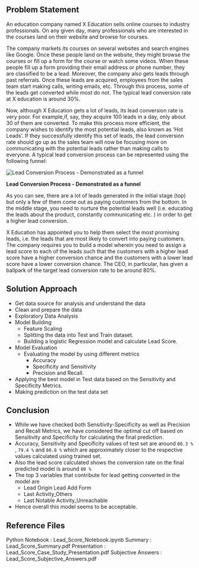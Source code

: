 
## Problem Statement

An education company named X Education sells online courses to industry professionals. On any given day, many professionals who are interested in the courses land on their website and browse for courses. 

The company markets its courses on several websites and search engines like Google. Once these people land on the website, they might browse the courses or fill up a form for the course or watch some videos. When these people fill up a form providing their email address or phone number, they are classified to be a lead. Moreover, the company also gets leads through past referrals. Once these leads are acquired, employees from the sales team start making calls, writing emails, etc. Through this process, some of the leads get converted while most do not. The typical lead conversion rate at X education is around 30%.

Now, although X Education gets a lot of leads, its lead conversion rate is very poor. For example,if, say, they acquire 100 leads in a day, only about 30 of them are converted. To make this process more efficient, the company wishes to identify the most potential leads, also known as ‘Hot Leads’. If they successfully identify this set of leads, the lead conversion rate should go up as the sales team will now be focusing more on communicating with the potential leads rather than making calls to everyone. A typical lead conversion process can be represented using the following funnel:

![Lead Conversion Process - Demonstrated as a funnel](https://cdn.upgrad.com/UpGrad/temp/189f213d-fade-4fe4-b506-865f1840a25a/XNote_201901081613670.jpg)

**Lead Conversion Process - Demonstrated as a funnel**

As you can see, there are a lot of leads generated in the initial stage (top) but only a few of them come out as paying customers from the bottom. In the middle stage, you need to nurture the potential leads well (i.e. educating the leads about the product, constantly communicating etc. ) in order to get a higher lead conversion.

X Education has appointed you to help them select the most promising leads, i.e. the leads that are most likely to convert into paying customers. The company requires you to build a model wherein you need to assign a lead score to each of the leads such that the customers with a higher lead score have a higher conversion chance and the customers with a lower lead score have a lower conversion chance. The CEO, in particular, has given a ballpark of the target lead conversion rate to be around 80%.

## Solution Approach

- Get data source for analysis and understand the data
- Clean and prepare the data
- Exploratory Data Analysis
- Model Building
	- Feature Scaling
	- Splitting the data into Test and Train dataset.
	- Building a logistic Regression model and calculate Lead Score. 
- Model Evaluation
	- Evaluating the model by using different metrics 
		- Accuracy
		- Specificity and Sensitivity 
		- Precision and Recall. 
- Applying the best model in Test data based on the Sensitivity and Specificity Metrics.
- Making prediction on the test data set

## Conclusion


- While we have checked both Sensitivity-Specificity as well as Precision and Recall Metrics, we have considered the optimal cut off based on Sensitivity and Specificity for calculating the final prediction. 
- Accuracy, Sensitivity and Specificity values of test set are around `80.3 %` ,  `79.4 %` and `80.8 %` which are approximately closer to the respective values calculated using trained set. 
- Also the lead score calculated shows the conversion rate on the final predicted model is around `80 %`
- The top 3 variables that contribute for lead getting converted in the model are 
    - Lead Origin Lead Add Form
    - Last Activity_Others
    - Last Notable Activity_Unreachable
- Hence overall this model seems to be acceptable.

## Reference Files 

Python Notebook : Lead_Score_Notebook.ipynb
Summary : Lead_Score_Summary.pdf
Presentation : Lead_Score_Case_Study_Presentation.pdf
Subjective Answers : Lead_Score_Subjective_Answers.pdf
